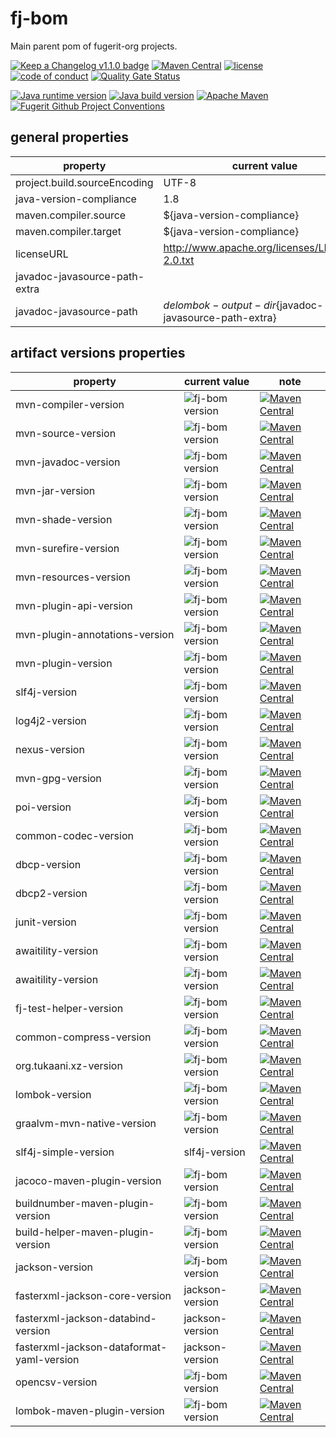 # fj-bom

Main parent pom of fugerit-org projects.

[![Keep a Changelog v1.1.0 badge](https://img.shields.io/badge/changelog-Keep%20a%20Changelog%20v1.1.0-%23E05735)](https://github.com/fugerit-org/fj-bom/blob/main/CHANGELOG.md) 
[![Maven Central](https://img.shields.io/maven-central/v/org.fugerit.java/fj-bom.svg)](https://mvnrepository.com/artifact/org.fugerit.java/fj-bom)
[![license](https://img.shields.io/badge/License-Apache%20License%202.0-teal.svg)](https://opensource.org/licenses/Apache-2.0)
[![code of conduct](https://img.shields.io/badge/conduct-Contributor%20Covenant-purple.svg)](https://github.com/fugerit-org/fj-universe/blob/main/CODE_OF_CONDUCT.md)
[![Quality Gate Status](https://sonarcloud.io/api/project_badges/measure?project=fugerit-org_fj-bom&metric=alert_status)](https://sonarcloud.io/summary/new_code?id=fugerit-org_fj-bom)

[![Java runtime version](https://img.shields.io/badge/run%20on-java%208+-%23113366.svg?style=for-the-badge&logo=openjdk&logoColor=white)](https://universe.fugerit.org/src/docs/versions/java11.html)
[![Java build version](https://img.shields.io/badge/build%20on-java%2011+-%23ED8B00.svg?style=for-the-badge&logo=openjdk&logoColor=white)](https://universe.fugerit.org/src/docs/versions/java11.html)
[![Apache Maven](https://img.shields.io/badge/Apache%20Maven-3.9.0+-C71A36?style=for-the-badge&logo=Apache%20Maven&logoColor=white)](https://universe.fugerit.org/src/docs/versions/maven3_9.html)
[![Fugerit Github Project Conventions](https://img.shields.io/badge/Fugerit%20Org-Project%20Conventions-1A36C7?style=for-the-badge&logo=Onlinect%20Playground&logoColor=white)](https://universe.fugerit.org/src/docs/conventions/index.html)

## general properties

| property                      | current value                                          | note |
|-------------------------------|--------------------------------------------------------|------|
| project.build.sourceEncoding  | UTF-8                                                  |      |
| java-version-compliance       | 1.8                                                    |      |
| maven.compiler.source         | ${java-version-compliance}                             |      |
| maven.compiler.target         | ${java-version-compliance}                             |      |
| licenseURL                    | http://www.apache.org/licenses/LICENSE-2.0.txt         |      |
| javadoc-javasource-path-extra |                                                        |
| javadoc-javasource-path       | ${delombok-output-dir}${javadoc-javasource-path-extra} |

## artifact versions properties

| property                                  | current value                                                                | note                                                                                                                                                                                                                    |
|-------------------------------------------|------------------------------------------------------------------------------|-------------------------------------------------------------------------------------------------------------------------------------------------------------------------------------------------------------------------|
| mvn-compiler-version                      | ![fj-bom version](https://img.shields.io/badge/fj%20bom-v3.13.0-teal.svg)    | [![Maven Central](https://img.shields.io/maven-central/v/org.apache.maven.plugins/maven-compiler-plugin.svg)](https://central.sonatype.com/artifact/org.apache.maven.plugins/maven-compiler-plugin)                     |
| mvn-source-version                        | ![fj-bom version](https://img.shields.io/badge/fj%20bom-v3.3.0-teal.svg)     | [![Maven Central](https://img.shields.io/maven-central/v/org.apache.maven.plugins/maven-source-plugin.svg)](https://central.sonatype.com/artifact/org.apache.maven.plugins/maven-source-plugin)                         |
| mvn-javadoc-version                       | ![fj-bom version](https://img.shields.io/badge/fj%20bom-v3.6.3-teal.svg)     | [![Maven Central](https://img.shields.io/maven-central/v/org.apache.maven.plugins/maven-javadoc-plugin.svg)](https://central.sonatype.com/artifact/org.apache.maven.plugins/maven-javadoc-plugin)                       |  
| mvn-jar-version                           | ![fj-bom version](https://img.shields.io/badge/fj%20bom-v3.3.0-teal.svg)     | [![Maven Central](https://img.shields.io/maven-central/v/org.apache.maven.plugins/maven-jar-plugin.svg)](https://central.sonatype.com/artifact/org.apache.maven.plugins/maven-jar-plugin)                               |  
| mvn-shade-version                         | ![fj-bom version](https://img.shields.io/badge/fj%20bom-v3.5.2-teal.svg)     | [![Maven Central](https://img.shields.io/maven-central/v/org.apache.maven.plugins/maven-shade-plugin.svg)](https://central.sonatype.com/artifact/org.apache.maven.plugins/maven-shade-plugin)                           |  
| mvn-surefire-version                      | ![fj-bom version](https://img.shields.io/badge/fj%20bom-v3.2.5-teal.svg)     | [![Maven Central](https://img.shields.io/maven-central/v/org.apache.maven.plugins/maven-surefire-plugin.svg)](https://central.sonatype.com/artifact/org.apache.maven.plugins/maven-surefire-plugin)                     |  
| mvn-resources-version                     | ![fj-bom version](https://img.shields.io/badge/fj%20bom-v3.3.1-teal.svg)     | [![Maven Central](https://img.shields.io/maven-central/v/org.apache.maven.plugins/maven-resources-plugin.svg)](https://central.sonatype.com/artifact/org.apache.maven.plugins/maven-resources-plugin)                   |  
| mvn-plugin-api-version                    | ![fj-bom version](https://img.shields.io/badge/fj%20bom-v3.9.6-teal.svg)     | [![Maven Central](https://img.shields.io/maven-central/v/org.apache.maven/maven-plugin-api.svg)](https://central.sonatype.com/artifact/org.apache.maven/maven-plugin-api)                                               |  
| mvn-plugin-annotations-version            | ![fj-bom version](https://img.shields.io/badge/fj%20bom-v3.11.0-teal.svg)    | [![Maven Central](https://img.shields.io/maven-central/v/org.apache.maven.plugin-tools/maven-plugin-annotations.svg)](https://central.sonatype.com/artifact/org.apache.maven.plugin-tools/maven-plugin-annotations)     |  
| mvn-plugin-version                        | ![fj-bom version](https://img.shields.io/badge/fj%20bom-v3.11.0-teal.svg)    | [![Maven Central](https://img.shields.io/maven-central/v/org.apache.maven.plugins/maven-plugin-plugin.svg)](https://central.sonatype.com/artifact/org.apache.maven.plugins/maven-plugin-plugin)                         |
| slf4j-version                             | ![fj-bom version](https://img.shields.io/badge/fj%20bom-v2.0.12-teal.svg)    | [![Maven Central](https://img.shields.io/maven-central/v/org.slf4j/slf4j-api.svg)](https://central.sonatype.com/artifact/org.slf4j/slf4j-api)                                                                           |
| log4j2-version                            | ![fj-bom version](https://img.shields.io/badge/fj%20bom-v2.23.1-teal.svg)    | [![Maven Central](https://img.shields.io/maven-central/v/org.apache.logging.log4j/log4j-api.svg)](https://central.sonatype.com/artifact/org.apache.logging.log4j/log4j-api)                                             |
| nexus-version                             | ![fj-bom version](https://img.shields.io/badge/fj%20bom-v1.6.13-teal.svg)    | [![Maven Central](https://img.shields.io/maven-central/v/org.sonatype.plugins/nexus-staging-maven-plugin.svg)](https://central.sonatype.com/artifact/org.sonatype.plugins/nexus-staging-maven-plugin)                   |
| mvn-gpg-version                           | ![fj-bom version](https://img.shields.io/badge/fj%20bom-v3.2.1-teal.svg)     | [![Maven Central](https://img.shields.io/maven-central/v/org.apache.maven.plugins/maven-gpg-plugin.svg)](https://central.sonatype.com/artifact/org.apache.maven.plugins/maven-gpg-plugin)                               |
| poi-version                               | ![fj-bom version](https://img.shields.io/badge/fj%20bom-v5.2.5-teal.svg)     | [![Maven Central](https://img.shields.io/maven-central/v/org.apache.poi/poi.svg)](https://central.sonatype.com/artifact/org.apache.poi/poi)                                                                             |
| common-codec-version                      | ![fj-bom version](https://img.shields.io/badge/fj%20bom-v1.16.1-teal.svg)    | [![Maven Central](https://img.shields.io/maven-central/v/commons-codec/commons-codec.svg)](https://central.sonatype.com/artifact/commons-codec/commons-codec)                                                           |
| dbcp-version                              | ![fj-bom version](https://img.shields.io/badge/fj%20bom-v1.4-teal.svg)       | [![Maven Central](https://img.shields.io/maven-central/v/commons-dbcp/commons-dbcp.svg)](https://central.sonatype.com/artifact/commons-dbcp/commons-dbcp)                                                               |
| dbcp2-version                             | ![fj-bom version](https://img.shields.io/badge/fj%20bom-v2.11.0-teal.svg)    | [![Maven Central](https://img.shields.io/maven-central/v/org.apache.commons/commons-dbcp2.svg)](https://central.sonatype.com/artifact/org.apache.commons/commons-dbcp2)                                                 |
| junit-version                             | ![fj-bom version](https://img.shields.io/badge/fj%20bom-v4.13.2-teal.svg)    | [![Maven Central](https://img.shields.io/maven-central/v/junit/junit.svg)](https://central.sonatype.com/artifact/junit/junit)                                                                                           |
| awaitility-version                        | ![fj-bom version](https://img.shields.io/badge/fj%20bom-v4.2.0-teal.svg)     | [![Maven Central](https://img.shields.io/maven-central/v/org.awaitility/awaitility.svg)](https://central.sonatype.com/artifact/org.awaitility/awaitility)                                                               |
| awaitility-version                        | ![fj-bom version](https://img.shields.io/badge/fj%20bom-v2.7.2-teal.svg)     | [![Maven Central](https://img.shields.io/maven-central/v/org.hsqldb/hsqldb.svg)](https://central.sonatype.com/artifact/org.hsqldb/hsqldb)                                                                               |
| fj-test-helper-version                    | ![fj-bom version](https://img.shields.io/badge/fj%20bom-v0.5.2-teal.svg)     | [![Maven Central](https://img.shields.io/maven-central/v/org.fugerit.java/fj-test-helper.svg)](https://central.sonatype.com/artifact/org.fugerit.java/fj-test-helper)                                                   |
| common-compress-version                   | ![fj-bom version](https://img.shields.io/badge/fj%20bom-v1.26.0-teal.svg)    | [![Maven Central](https://img.shields.io/maven-central/v/org.apache.commons/commons-compress.svg)](https://central.sonatype.com/artifact/org.apache.commons/commons-compress)                                           |
| org.tukaani.xz-version                    | ![fj-bom version](https://img.shields.io/badge/fj%20bom-v1.9-teal.svg)       | [![Maven Central](https://img.shields.io/maven-central/v/org.tukaani/xz.svg)](https://central.sonatype.com/artifact/org.tukaani/xz)                                                                                     |
| lombok-version                            | ![fj-bom version](https://img.shields.io/badge/fj%20bom-v1.18.30-teal.svg)   | [![Maven Central](https://img.shields.io/maven-central/v/org.projectlombok/lombok.svg)](https://central.sonatype.com/artifact/org.projectlombok/lombok)                                                                 |
| graalvm-mvn-native-version                | ![fj-bom version](https://img.shields.io/badge/fj%20bom-v0.10.0-teal.svg)    | [![Maven Central](https://img.shields.io/maven-central/v/org.graalvm.buildtools/native-maven-plugin.svg)](https://central.sonatype.com/artifact/org.graalvm.buildtools/native-maven-plugin)                             |
| slf4j-simple-version                      | slf4j-version                                                                | [![Maven Central](https://img.shields.io/maven-central/v/org.slf4j/slf4j-simple)](https://central.sonatype.com/artifact/org.slf4j/slf4j-simple)                                                                         |
| jacoco-maven-plugin-version               | ![fj-bom version](https://img.shields.io/badge/fj%20bom-v0.8.11-teal.svg)    | [![Maven Central](https://img.shields.io/maven-central/v/org.jacoco/jacoco.svg)](https://central.sonatype.com/artifact/org.jacoco/jacoco)                                                                               |
| buildnumber-maven-plugin-version          | ![fj-bom version](https://img.shields.io/badge/fj%20bom-v3.2.0-teal.svg)     | [![Maven Central](https://img.shields.io/maven-central/v/org.codehaus.mojo/buildnumber-maven-plugin.svg)](https://central.sonatype.com/artifact/org.codehaus.mojo/buildnumber-maven-plugin)                             |
| build-helper-maven-plugin-version         | ![fj-bom version](https://img.shields.io/badge/fj%20bom-v3.5.0-teal.svg)     | [![Maven Central](https://img.shields.io/maven-central/v/org.codehaus.mojo/build-helper-maven-plugin.svg)](https://central.sonatype.com/artifact/org.codehaus.mojo/build-helper-maven-plugin)                           |
| jackson-version                           | ![fj-bom version](https://img.shields.io/badge/fj%20bom-v2.16.1-teal.svg)    | [![Maven Central](https://img.shields.io/maven-central/v/com.fasterxml.jackson.core/jackson-core.svg)](https://central.sonatype.com/artifact/com.fasterxml.jackson.core/jackson-core)                                   |
| fasterxml-jackson-core-version            | jackson-version                                                              | [![Maven Central](https://img.shields.io/maven-central/v/com.fasterxml.jackson.core/jackson-core.svg)](https://central.sonatype.com/artifact/com.fasterxml.jackson.core/jackson-core)                                   |
| fasterxml-jackson-databind-version        | jackson-version                                                              | [![Maven Central](https://img.shields.io/maven-central/v/com.fasterxml.jackson.core/jackson-databind.svg)](https://central.sonatype.com/artifact/com.fasterxml.jackson.core/jackson-databind)                           |
| fasterxml-jackson-dataformat-yaml-version | jackson-version                                                              | [![Maven Central](https://img.shields.io/maven-central/v/com.fasterxml.jackson.dataformat/jackson-dataformat-yaml.svg)](https://central.sonatype.com/artifact/com.fasterxml.jackson.dataformat/jackson-dataformat-yaml) |
| opencsv-version                           | ![fj-bom version](https://img.shields.io/badge/fj%20bom-v5.9-teal.svg)       | [![Maven Central](https://img.shields.io/maven-central/v/com.opencsv/opencsv.svg)](https://central.sonatype.com/artifact/com.opencsv/opencsv)                                                                           |
| lombok-maven-plugin-version               | ![fj-bom version](https://img.shields.io/badge/fj%20bom-v1.18.20.0-teal.svg) | [![Maven Central](https://img.shields.io/maven-central/v/org.projectlombok/lombok-maven-plugin.svg)](https://central.sonatype.com/artifact/org.projectlombok/lombok-maven-plugin)                                       |

